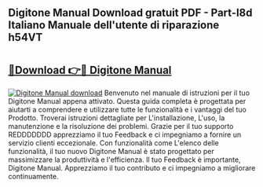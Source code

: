 ## Digitone Manual Download gratuit PDF - Part-I8d Italiano Manuale dell'utente di riparazione h54VT

# <h2><a href="http://dfdy6l.blite.top/?on=Digitone+Manual">🔗Download 👉🔴 Digitone Manual</a></h2>

[![Digitone Manual download](https://i.imgur.com/lujVjoI.png)](http://dfdy6l.blite.top/?on=Digitone+Manual)
Benvenuto nel manuale di istruzioni per il tuo Digitone Manual appena attivato. Questa guida completa è progettata per aiutarti a comprendere e utilizzare tutte le funzionalità e i vantaggi del tuo Prodotto. Troverai istruzioni dettagliate per L'installazione, L'uso, la manutenzione e la risoluzione dei problemi. Grazie per il tuo supporto REDDDDDDD apprezziamo il tuo Feedback e ci impegniamo a fornire un servizio clienti eccezionale. Con funzionalità come L'elenco delle funzionalità, il tuo nuovo Digitone Manual è stato progettato per massimizzare la produttività e l'efficienza. Il tuo Feedback è importante, Digitone Manual. Apprezziamo il tuo contributo e ci impegniamo a migliorare continuamente.
